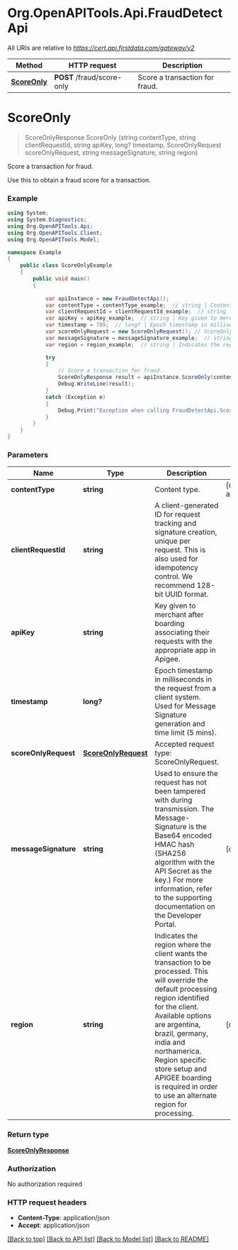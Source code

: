 # Org.OpenAPITools.Api.FraudDetectApi

All URIs are relative to *https://cert.api.firstdata.com/gateway/v2*

Method | HTTP request | Description
------------- | ------------- | -------------
[**ScoreOnly**](FraudDetectApi.md#scoreonly) | **POST** /fraud/score-only | Score a transaction for fraud.


<a name="scoreonly"></a>
# **ScoreOnly**
> ScoreOnlyResponse ScoreOnly (string contentType, string clientRequestId, string apiKey, long? timestamp, ScoreOnlyRequest scoreOnlyRequest, string messageSignature, string region)

Score a transaction for fraud.

Use this to obtain a fraud score for a transaction.

### Example
```csharp
using System;
using System.Diagnostics;
using Org.OpenAPITools.Api;
using Org.OpenAPITools.Client;
using Org.OpenAPITools.Model;

namespace Example
{
    public class ScoreOnlyExample
    {
        public void main()
        {
            
            var apiInstance = new FraudDetectApi();
            var contentType = contentType_example;  // string | Content type. (default to application/json)
            var clientRequestId = clientRequestId_example;  // string | A client-generated ID for request tracking and signature creation, unique per request.  This is also used for idempotency control. We recommend 128-bit UUID format.
            var apiKey = apiKey_example;  // string | Key given to merchant after boarding associating their requests with the appropriate app in Apigee.
            var timestamp = 789;  // long? | Epoch timestamp in milliseconds in the request from a client system. Used for Message Signature generation and time limit (5 mins).
            var scoreOnlyRequest = new ScoreOnlyRequest(); // ScoreOnlyRequest | Accepted request type: ScoreOnlyRequest.
            var messageSignature = messageSignature_example;  // string | Used to ensure the request has not been tampered with during transmission. The Message-Signature is the Base64 encoded HMAC hash (SHA256 algorithm with the API Secret as the key.) For more information, refer to the supporting documentation on the Developer Portal. (optional) 
            var region = region_example;  // string | Indicates the region where the client wants the transaction to be processed. This will override the default processing region identified for the client. Available options are argentina, brazil, germany, india and northamerica. Region specific store setup and APIGEE boarding is required in order to use an alternate region for processing. (optional) 

            try
            {
                // Score a transaction for fraud.
                ScoreOnlyResponse result = apiInstance.ScoreOnly(contentType, clientRequestId, apiKey, timestamp, scoreOnlyRequest, messageSignature, region);
                Debug.WriteLine(result);
            }
            catch (Exception e)
            {
                Debug.Print("Exception when calling FraudDetectApi.ScoreOnly: " + e.Message );
            }
        }
    }
}
```

### Parameters

Name | Type | Description  | Notes
------------- | ------------- | ------------- | -------------
 **contentType** | **string**| Content type. | [default to application/json]
 **clientRequestId** | **string**| A client-generated ID for request tracking and signature creation, unique per request.  This is also used for idempotency control. We recommend 128-bit UUID format. | 
 **apiKey** | **string**| Key given to merchant after boarding associating their requests with the appropriate app in Apigee. | 
 **timestamp** | **long?**| Epoch timestamp in milliseconds in the request from a client system. Used for Message Signature generation and time limit (5 mins). | 
 **scoreOnlyRequest** | [**ScoreOnlyRequest**](ScoreOnlyRequest.md)| Accepted request type: ScoreOnlyRequest. | 
 **messageSignature** | **string**| Used to ensure the request has not been tampered with during transmission. The Message-Signature is the Base64 encoded HMAC hash (SHA256 algorithm with the API Secret as the key.) For more information, refer to the supporting documentation on the Developer Portal. | [optional] 
 **region** | **string**| Indicates the region where the client wants the transaction to be processed. This will override the default processing region identified for the client. Available options are argentina, brazil, germany, india and northamerica. Region specific store setup and APIGEE boarding is required in order to use an alternate region for processing. | [optional] 

### Return type

[**ScoreOnlyResponse**](ScoreOnlyResponse.md)

### Authorization

No authorization required

### HTTP request headers

 - **Content-Type**: application/json
 - **Accept**: application/json

[[Back to top]](#) [[Back to API list]](../README.md#documentation-for-api-endpoints) [[Back to Model list]](../README.md#documentation-for-models) [[Back to README]](../README.md)


